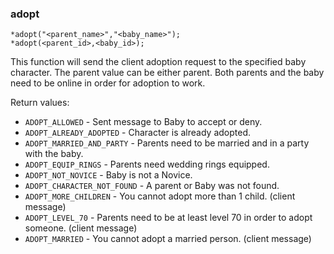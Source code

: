 ### adopt
```
*adopt("<parent_name>","<baby_name>");
*adopt(<parent_id>,<baby_id>);
```

This function will send the client adoption request to the specified baby
character. The parent value can be either parent. Both parents and the baby
need to be online in order for adoption to work.

Return values:
* `ADOPT_ALLOWED` - Sent message to Baby to accept or deny.
* `ADOPT_ALREADY_ADOPTED` - Character is already adopted.
* `ADOPT_MARRIED_AND_PARTY` - Parents need to be married and in a party with the baby.
* `ADOPT_EQUIP_RINGS` - Parents need wedding rings equipped.
* `ADOPT_NOT_NOVICE` - Baby is not a Novice.
* `ADOPT_CHARACTER_NOT_FOUND` - A parent or Baby was not found.
* `ADOPT_MORE_CHILDREN` - You cannot adopt more than 1 child. (client message)
* `ADOPT_LEVEL_70` - Parents need to be at least level 70 in order to adopt someone. (client message)
* `ADOPT_MARRIED` - You cannot adopt a married person. (client message)
